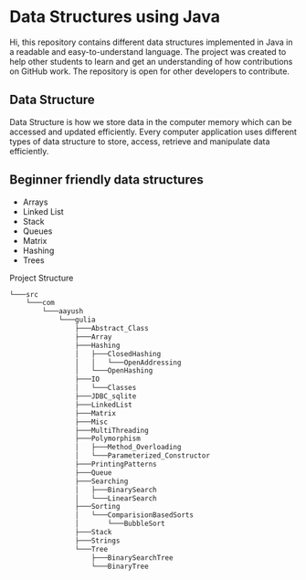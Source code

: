 
# Data Structures using Java

Hi, this repository contains different data structures implemented in Java in a readable and easy-to-understand language. The project was created to help other students to learn and get an understanding of how contributions on GitHub work. The repository is open for other developers to contribute.






## Data Structure

Data Structure is how we store data in the computer memory which can be accessed and updated efficiently. Every computer application uses different types of data structure to store, access, retrieve and manipulate data efficiently.
## Beginner friendly data structures

- Arrays
- Linked List
- Stack
- Queues
- Matrix
- Hashing
- Trees

Project Structure 

```bash
└───src
    └───com
        └───aayush
            └───gulia
                ├───Abstract_Class
                ├───Array
                ├───Hashing
                │   ├───ClosedHashing
                │   │   └───OpenAddressing
                │   └───OpenHashing
                ├───IO
                │   └───Classes
                ├───JDBC_sqlite
                ├───LinkedList
                ├───Matrix
                ├───Misc
                ├───MultiThreading
                ├───Polymorphism
                │   ├───Method_Overloading
                │   └───Parameterized_Constructor
                ├───PrintingPatterns
                ├───Queue
                ├───Searching
                │   ├───BinarySearch
                │   └───LinearSearch
                ├───Sorting
                │   └───ComparisionBasedSorts
                │       └───BubbleSort
                ├───Stack
                ├───Strings
                └───Tree
                    ├───BinarySearchTree
                    └───BinaryTree
```

